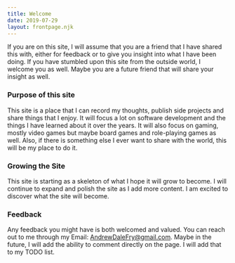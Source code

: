 ```yaml
---
title: Welcome
date: 2019-07-29
layout: frontpage.njk
---
```


If you are on this site, I will assume that you are a friend that I have shared this with, either for feedback or to give you insight into what I have been doing. If you have stumbled upon this site from the outside world, I welcome you as well. Maybe you are a future friend that will share your insight as well.

### Purpose of this site
This site is a place that I can record my thoughts, publish side projects and share things that I enjoy. It will focus a lot on software development and the things I have learned about it over the years. It will also focus on gaming, mostly video games but maybe board games and role-playing games as well. Also, if there is something else I ever want to share with the world, this will be my place to do it.

### Growing the Site
This site is starting as a skeleton of what I hope it will grow to become. I will continue to expand and polish the site as I add more content. I am excited to discover what the site will become.

###  Feedback
Any feedback you might have is both welcomed and valued. You can reach out to me through my Email: AndrewDaleFry@gmail.com. Maybe in the future, I will add the ability to comment directly on the page. I will add that to my TODO list.

